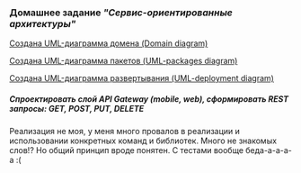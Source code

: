 ### Домашнее задание _"Сервис-ориентированные архитектуры"_

[Создана UML-диаграмма домена (Domain diagram)](https://github.com/Evlampyev/architecHomeWork/blob/main/HomeWorks/Task_11/src/1.jpg)

[Создана UML-диаграмма пакетов (UML-packages diagram)](https://github.com/Evlampyev/architecHomeWork/blob/main/HomeWorks/Task_11/src/3.jpg)

[Создана UML-диаграмма развертывания (UML-deployment diagram)](https://github.com/Evlampyev/architecHomeWork/blob/main/HomeWorks/Task_11/src/2.jpg)

##### Спроектировать слой  API Gateway (mobile, web), сформировать REST запросы: GET, POST, PUT, DELETE

Реализация не моя, у меня много провалов в реализации и использовании 
конкретных команд и библиотек. Много не знакомых слов!? Но общий принцип вроде понятен. С тестами вообще беда-а-а-а-а :(


